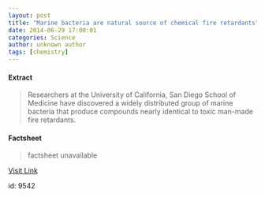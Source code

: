 ```yaml
---
layout: post
title: "Marine bacteria are natural source of chemical fire retardants"
date: 2014-06-29 17:00:01
categories: Science
author: unknown author
tags: [chemistry]
---
```



#### Extract
>Researchers at the University of California, San Diego School of Medicine have discovered a widely distributed group of marine bacteria that produce compounds nearly identical to toxic man-made fire retardants.

#### Factsheet
>factsheet unavailable

[Visit Link](http://phys.org/news323244573.html)

id:    9542
